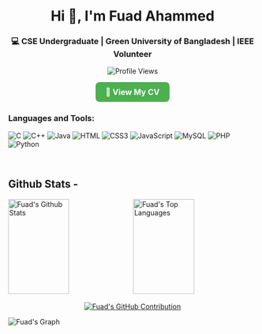 <h1 align="center">Hi 👋, I'm Fuad Ahammed</h1>
<h3 align="center">💻 CSE Undergraduate | Green University of Bangladesh | IEEE Volunteer</h3>


<p align="center">
  <img src="https://komarev.com/ghpvc/?username=fuadahammed101&label=Profile%20views&color=0e75b6&style=flat" alt="Profile Views" />
</p>

<p align="center">
  <a href="https://drive.google.com/file/d/1M_AqW8UYRL1J4pQLLtow_f0VoYzq066h/view?usp=drive_link" target="_blank" 
     style="display: inline-block; background-color: #4CAF50; color: white; padding: 10px 20px; 
            font-size: 16px; font-weight: bold; text-decoration: none; border-radius: 8px; transition: 0.3s;">
    📄 View My CV
  </a>
</p>





<h3 align="left">Languages and Tools:</h3>

![C](https://img.shields.io/badge/C-00599C?style=for-the-badge&logo=c&logoColor=white)
![C++](https://img.shields.io/badge/C++-00599C?style=for-the-badge&logo=c%2B%2B&logoColor=white)
![Java](https://img.shields.io/badge/Java-ED8B00?style=for-the-badge&logo=openjdk&logoColor=white)
![HTML](https://img.shields.io/badge/HTML5-E34F26?style=for-the-badge&logo=html5&logoColor=white)
![CSS3](https://img.shields.io/badge/CSS3-1572B6?style=for-the-badge&logo=css3&logoColor=white)
![JavaScript](https://img.shields.io/badge/JavaScript-F0DB4F?style=for-the-badge&logo=javascript&logoColor=black)
![MySQL](https://img.shields.io/badge/MySQL-4479A1?style=for-the-badge&logo=mysql&logoColor=white)
![PHP](https://img.shields.io/badge/PHP-777BB4?style=for-the-badge&logo=php&logoColor=white)
![Python](https://img.shields.io/badge/Python-3776AB?style=for-the-badge&logo=python&logoColor=white)


<br/>


## Github Stats -



<a> 
  <a href="https://github.com/fuadahammed101"><img alt="Fuad's Github Stats" src="https://denvercoder1-github-readme-stats.vercel.app/api?username=fuadahammed101&show_icons=true&count_private=true&theme=react&border_color=7F3FBF&bg_color=0D1117&title_color=F85D7F&icon_color=F8D866" height="192px" width="49.5%"/></a>
  <a href="https://github.com/fuadahammed101"><img alt="Fuad's Top Languages" src="https://denvercoder1-github-readme-stats.vercel.app/api/top-langs/?username=fuadahammed101&langs_count=8&layout=compact&theme=react&border_color=7F3FBF&bg_color=0D1117&title_color=F85D7F&icon_color=F8D866" height="192px" width="49.5%"/></a>
  <br/>
</a>

<p align="center">
  <a href="https://github.com/fuadahammed101">
    <img src="https://github-profile-summary-cards.vercel.app/api/cards/profile-details?username=fuadahammed101&theme=radical" alt="Fuad's GitHub Contribution"/>
  </a>
</p>

![Fuad's Graph](https://github-readme-activity-graph.vercel.app/graph?username=fuadahammed101&custom_title=Fuad's%20GitHub%20Activity%20Graph&bg_color=0D1117&color=7F3FBF&line=7F3FBF&point=7F3FBF&area_color=FFFFFF&title_color=FFFFFF&area=true)

<br/>
